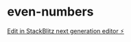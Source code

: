 # even-numbers

[Edit in StackBlitz next generation editor ⚡️](https://stackblitz.com/~/github.com/locbaoodo/even-numbers)